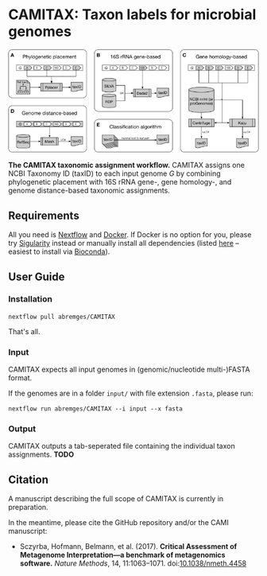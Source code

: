 # CAMITAX: Taxon labels for microbial genomes

![The CAMITAX taxonomic assignment workflow](camitax.png "The CAMITAX taxonomic assignment workflow")

**The CAMITAX taxonomic assignment workflow.** CAMITAX assigns one NCBI Taxonomy ID (taxID) to each input genome *G* by combining phylogenetic placement with 16S rRNA gene-, gene homology-, and genome distance-based taxonomic assignments.

## Requirements

All you need is [Nextflow](https://www.nextflow.io/) and [Docker](https://www.docker.com/). If Docker is no option for you, please try [Sigularity](https://singularity.lbl.gov/) instead or manually install all dependencies (listed [here](nextflow.config) – easiest to install via [Bioconda](https://bioconda.github.io/)). 

## User Guide

### Installation

```
nextflow pull abremges/CAMITAX
```
That's all.

### Input

CAMITAX expects all input genomes in (genomic/nucleotide multi-)FASTA format.

If the genomes are in a folder `input/` with file extension `.fasta`, please run:
```
nextflow run abremges/CAMITAX --i input --x fasta
```

### Output

CAMITAX outputs a tab-seperated file containing the individual taxon assignments. **TODO**


## Citation

A manuscript describing the full scope of CAMITAX is currently in preparation.

In the meantime, please cite the GitHub repository and/or the CAMI manuscript:
* Sczyrba, Hofmann, Belmann, et al. (2017). **Critical Assessment of Metagenome Interpretation—a benchmark of metagenomics software.** *Nature Methods*, 14, 11:1063–1071. doi:[10.1038/nmeth.4458](https://doi.org/10.1038/nmeth.4458)
